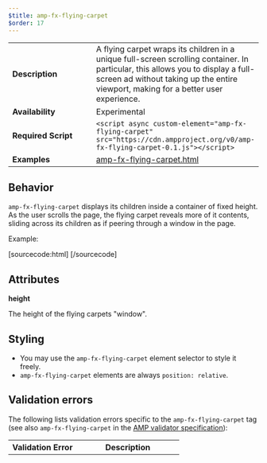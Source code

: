 ```yaml
---
$title: amp-fx-flying-carpet
$order: 17
---
```


<!---
Copyright 2016 The AMP HTML Authors. All Rights Reserved.

Licensed under the Apache License, Version 2.0 (the "License");
you may not use this file except in compliance with the License.
You may obtain a copy of the License at

      http://www.apache.org/licenses/LICENSE-2.0

Unless required by applicable law or agreed to in writing, software
distributed under the License is distributed on an "AS-IS" BASIS,
WITHOUT WARRANTIES OR CONDITIONS OF ANY KIND, either express or implied.
See the License for the specific language governing permissions and
limitations under the License.
-->



<table>
  <tr>
    <td class="col-fourty"><strong>Description</strong></td>
    <td>A flying carpet wraps its children in a unique full-screen scrolling container. In particular, this allows you to display a full-screen ad without taking up the entire viewport, making for a better user experience.</td>
  </tr>
  <tr>
    <td class="col-fourty" width="40%"><strong>Availability</strong></td>
    <td>Experimental</td>
  </tr>
  <tr>
    <td class="col-fourty"><strong>Required Script</strong></td>
    <td><code>&lt;script async custom-element="amp-fx-flying-carpet" src="https://cdn.ampproject.org/v0/amp-fx-flying-carpet-0.1.js">&lt;/script></code></td>
  </tr>
  <tr>
    <td class="col-fourty"><strong>Examples</strong></td>
    <td><a href="https://ampbyexample.com/components/amp-fx-flying-carpet">amp-fx-flying-carpet.html</a></td>
  </tr>
</table>

## Behavior

`amp-fx-flying-carpet` displays its children inside a container of fixed height. As the user scrolls the page, the flying carpet reveals more of it contents, sliding across its children as if peering through a window in the page.

Example:

[sourcecode:html]
<amp-fx-flying-carpet height="300px">
  <amp-img src="fullscreen.png" width="300" height="500" layout="responsive"></amp-img>
</amp-fx-flying-carpet>
[/sourcecode]

## Attributes

**height**

The height of the flying carpets "window".

## Styling

- You may use the `amp-fx-flying-carpet` element selector to style it freely.
- `amp-fx-flying-carpet` elements are always `position: relative`.

## Validation errors

The following lists validation errors specific to the `amp-fx-flying-carpet` tag
(see also `amp-fx-flying-carpet` in the [AMP validator specification](https://github.com/ampproject/amphtml/blob/master/extensions/amp-fx-flying-carpet/0.1/validator-amp-fx-flying-carpet.protoascii)):

<table>
  <tr>
    <th width="40%"><strong>Validation Error</strong></th>
    <th>Description</th>
  </tr>
</table>
